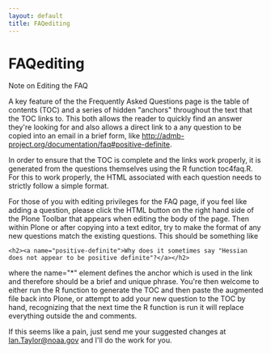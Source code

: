 ```yaml
---
layout: default
title: FAQediting
---
```


FAQediting
==========

Note on Editing the FAQ

A key feature of the the Frequently Asked Questions page is the table of contents (TOC) and a series of hidden "anchors" throughout the text that the TOC links to. This both allows the reader to quickly find an answer they're looking for and also allows a direct link to a any question to be copied into an email in a brief form, like http://admb-project.org/documentation/faq#positive-definite.

In order to ensure that the TOC is complete and the links work properly, it is generated from the questions themselves using the R function toc4faq.R. For this to work properly, the HTML associated with each question needs to strictly follow a simple format.

For those of you with editing privileges for the FAQ page, if you feel like adding a question, please click the HTML button on the right hand side of the Plone Toolbar that appears when editing the body of the page. Then within Plone or after copying into a text editor, try to make the format of any new questions match the existing questions. This should be something like

```
<h2><a name="positive-definite">Why does it sometimes say "Hessian does not appear to be positive definite"?</a></h2>
```

where the name="*" element defines the anchor which is used in the link and therefore should be a brief and unique phrase. You're then welcome to either run the R function to generate the TOC and then paste the augmented file back into Plone, or attempt to add your new question to the TOC by hand, recognizing that the next time the R function is run it will replace everything outside the <!-- Start of FAQ --> and <!-- End of FAQ --> comments.

If this seems like a pain, just send me your suggested changes at Ian.Taylor@noaa.gov and I'll do the work for you.
